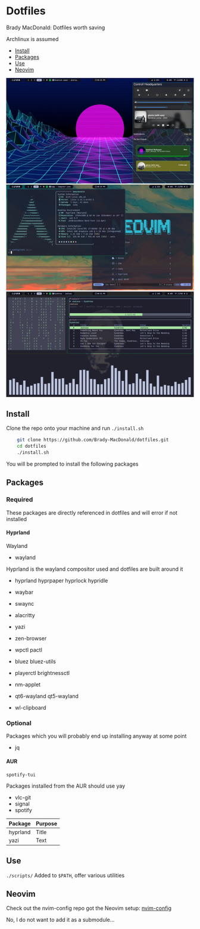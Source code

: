 # Dotfiles

Brady MacDonald: Dotfiles worth saving

Archlinux is assumed

- [Install](#Install)
- [Packages](#Packages)
- [Use](#Use)
- [Neovim](#Neovim)

![VaporWave](screeshots/vapor.png)
![AvatarInv](screeshots/avatar.png)
![Skull](screeshots/skull.png)

## Install

Clone the repo onto your machine and run `./install.sh`

```bash
    git clone https://github.com/Brady-MacDonald/dotfiles.git
    cd dotfiles
    ./install.sh
```

You will be prompted to install the following packages

## Packages

### Required

These packages are directly referenced in dotfiles and will error if not installed

#### Hyprland

Wayland
- wayland

Hyprland is the wayland compositor used and dotfiles are built around it
- hyprland hyprpaper hyprlock hypridle


- waybar
- swaync
- alacritty
- yazi
- zen-browser

- wpctl pactl
- bluez bluez-utils
- playerctl brightnessctl
- nm-applet 
- qt6-wayland qt5-wayland
- wl-clipboard

### Optional

Packages which you will probably end up installing anyway at some point

- jq

#### AUR

`spotify-tui`

Packages installed from the AUR should use yay

- vlc-git
- signal
- spotify

| Package       | Purpose       |
| ------------- | ------------- |
| hyprland      | Title         |
| yazi          | Text          |

## Use

`./scripts/`
Added to `$PATH`, offer various utilities

## Neovim

Check out the nvim-config repo got the Neovim setup: [nvim-config](https://github.com/Brady-MacDonald/nvim-config.git)

No, I do not want to add it as a submodule...
